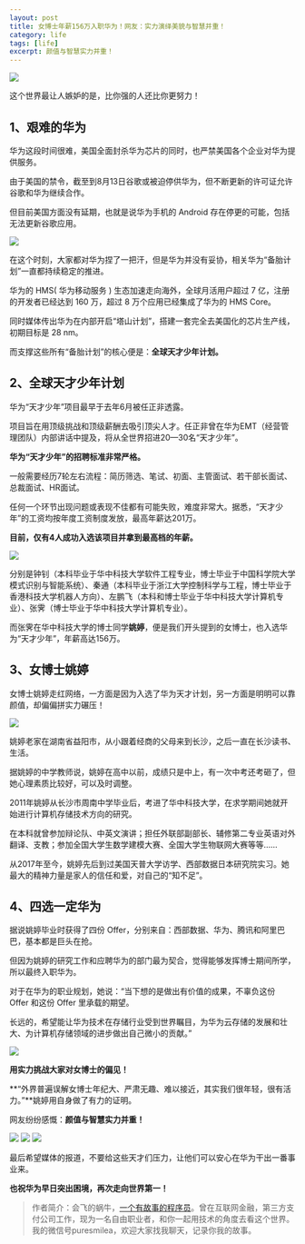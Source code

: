 ```yaml
---
layout: post
title: 女博士年薪156万入职华为！网友：实力演绎美貌与智慧并重！
category: life
tags: [life]
excerpt: 颜值与智慧实力并重！
---
```


![](http://favorites.ren/assets/images/2020/it/yanyi/yanyi01.jpg) 

这个世界最让人嫉妒的是，比你强的人还比你更努力！

## 1、艰难的华为

华为这段时间很难，美国全面封杀华为芯片的同时，也严禁美国各个企业对华为提供服务。

由于美国的禁令，截至到8月13日谷歌或被迫停供华为，但不断更新的许可证允许谷歌和华为继续合作。

但目前美国方面没有延期，也就是说华为手机的 Android 存在停更的可能，包括无法更新谷歌应用。

![](http://favorites.ren/assets/images/2020/it/yanyi/yanyi02.jpg) 

在这个时刻，大家都对华为捏了一把汗，但是华为并没有妥协，相关华为“备胎计划”一直都持续稳定的推进。

华为的 HMS( 华为移动服务 ) 生态加速走向海外，全球月活用户超过 7 亿，注册的开发者已经达到 160 万，超过 8 万个应用已经集成了华为的 HMS Core。

同时媒体传出华为在内部开启“塔山计划”，搭建一套完全去美国化的芯片生产线，初期目标是 28 nm。

而支撑这些所有“备胎计划”的核心便是：**全球天才少年计划。**

## 2、全球天才少年计划

华为“天才少年”项目最早于去年6月被任正非透露。

项目旨在用顶级挑战和顶级薪酬去吸引顶尖人才。任正非曾在华为EMT（经营管理团队）内部讲话中提及，将从全世界招进20—30名“天才少年”。

**华为“天才少年”的招聘标准非常严格。**

一般需要经历7轮左右流程：简历筛选、笔试、初面、主管面试、若干部长面试、总裁面试、HR面试。

任何一个环节出现问题或表现不佳都有可能失败，难度非常大。据悉，“天才少年”的工资均按年度工资制度发放，最高年薪达201万。

**目前，仅有4人成功入选该项目并拿到最高档的年薪。**

![](http://favorites.ren/assets/images/2020/it/yanyi/yanyi03.jpg) 

分别是钟钊（本科毕业于华中科技大学软件工程专业，博士毕业于中国科学院大学模式识别与智能系统）、秦通（本科毕业于浙江大学控制科学与工程，博士毕业于香港科技大学机器人方向）、左鹏飞（本科和博士毕业于华中科技大学计算机专业）、张霁（博士毕业于华中科技大学计算机专业）。

而张霁在华中科技大学的博士同学**姚婷**，便是我们开头提到的女博士，也入选华为“天才少年”，年薪高达156万。

## 3、女博士姚婷

女博士姚婷走红网络，一方面是因为入选了华为天才计划，另一方面是明明可以靠颜值，却偏偏拼实力碾压！

![](http://favorites.ren/assets/images/2020/it/yanyi/yanyi04.jpg) 

姚婷老家在湖南省益阳市，从小跟着经商的父母来到长沙，之后一直在长沙读书、生活。

据姚婷的中学教师说，姚婷在高中以前，成绩只是中上，有一次中考还考砸了，但她心理素质比较好，可以及时调整。

2011年姚婷从长沙市周南中学毕业后，考进了华中科技大学，在求学期间她就开始进行计算机存储技术方向的研究。

在本科就曾参加辩论队、中英文演讲；担任外联部副部长、辅修第二专业英语对外翻译、支教；参加全国大学生数学建模大赛、全国大学生物联网大赛等等……

从2017年至今，姚婷先后到过美国天普大学访学、西部数据日本研究院实习。她最大的精神力量是家人的信任和爱，对自己的“知不足”。

## 4、四选一定华为

据说姚婷毕业时获得了四份 Offer，分别来自：西部数据、华为、腾讯和阿里巴巴，基本都是巨头在抢。

但因为姚婷的研究工作和应聘华为的部门最为契合，觉得能够发挥博士期间所学，所以最终入职华为。

对于在华为的职业规划，她说：“当下想的是做出有价值的成果，不辜负这份 Offer 和这份 Offer 里承载的期望。

长远的，希望能让华为技术在存储行业受到世界瞩目，为华为云存储的发展和壮大、为计算机存储领域的进步做出自己微小的贡献。”

![](http://favorites.ren/assets/images/2020/it/yanyi/yanyi05.jpg) 

**用实力挑战大家对女博士的偏见！** 

**“外界普遍误解女博士年纪大、严肃无趣、难以接近，其实我们很年轻，很有活力。”**姚婷用自身做了有力的证明。

网友纷纷感慨：**颜值与智慧实力并重！**

![](http://favorites.ren/assets/images/2020/it/yanyi/yanyi06.jpg) 
![](http://favorites.ren/assets/images/2020/it/yanyi/yanyi07.jpg) 
![](http://favorites.ren/assets/images/2020/it/yanyi/yanyi08.jpg) 

最后希望媒体的报道，不要给这些天才们压力，让他们可以安心在华为干出一番事业来。

**也祝华为早日突出困境，再次走向世界第一！**



>作者简介：会飞的蜗牛，[一个有故事的程序员](http://www.ityouknow.com/life/2020/03/25/fengkou-10year.html)。曾在互联网金融，第三方支付公司工作，现为一名自由职业者，和你一起用技术的角度去看这个世界。我的微信号puresmilea，欢迎大家找我聊天，记录你我的故事。



